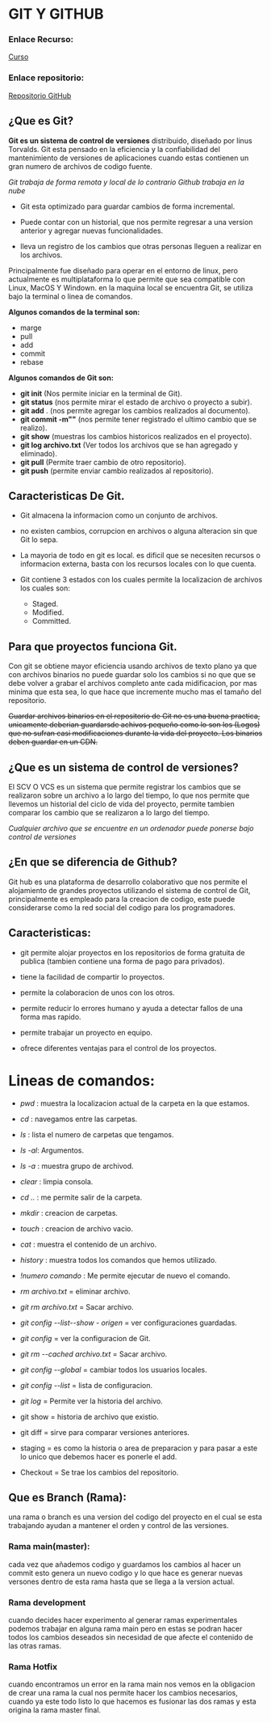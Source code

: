 # GIT Y GITHUB
### Enlace Recurso:
[Curso](https://platzi.com/cursos/git-github/)

### Enlace repositorio:
[Repositorio GitHub](https://github.com/sara-34/curso-profesional-git-git-hub-platzi)

## ¿Que es Git?

**Git es un sistema de control de versiones** distribuido, diseñado por linus Torvalds. Git esta pensado en la eficiencia y la confiabilidad del mantenimiento de versiones de aplicaciones cuando estas contienen un gran numero de archivos de codigo fuente.

*Git trabaja de forma remota y local de lo contrario Github trabaja en la nube*

- Git esta optimizado para guardar cambios de forma incremental.

- Puede contar con un historial, que nos permite regresar a una version anterior y agregar nuevas funcionalidades.

- lleva un registro de los cambios que otras personas lleguen a realizar en los archivos.

Principalmente fue diseñado para operar en el entorno de linux, pero actualmente es multiplataforma lo que permite que sea compatible con Linux, MacOS Y Windown. en la maquina local se encuentra Git, se utiliza bajo la terminal o linea de comandos. 

**Algunos comandos de la terminal son:**

- marge
- pull
- add
- commit
- rebase

**Algunos comandos de Git son:** 

- **git init** (Nos permite iniciar en la terminal de Git).
- **git status** (nos permite mirar el estado de archivo o proyecto a subir).
- **git add** . (nos permite agregar los cambios realizados al documento).
- **git commit -m""** (nos permite tener registrado el ultimo cambio que se realizo).
- **git show** (muestras los cambios historicos realizados en el proyecto).
- **git log archivo.txt** (Ver todos los archivos que se han agregado y eliminado).
- **git pull** (Permite traer cambio de otro repositorio).
- **git push** (permite enviar cambio realizados al repositorio).

## Caracteristicas De Git.

- Git almacena la informacion como un conjunto de archivos.
- no existen cambios, corrupcion en archivos o alguna alteracion sin que Git lo sepa.
- La mayoria de todo en git es local. es dificil que se necesiten recursos o informacion externa, basta con los recursos locales con lo que cuenta.
- Git contiene 3 estados con los cuales permite la localizacion de archivos los cuales son: 

    * Staged.
    * Modified.
    * Committed.


## Para que proyectos funciona Git.

Con git se obtiene mayor eficiencia usando archivos de texto plano ya que con archivos binarios no puede guardar solo los cambios si no que que se debe volver a grabar el archivos completo ante cada midificacion, por mas minima que esta sea, lo que hace que incremente mucho mas el tamaño del repositorio.

~~Guardar archivos binarios en el repositorio de Git no es una buena practica, unicamente deberian guardarsde achivos pequeño como lo son los (Logos) que no sufran casi modificaciones durante la vida del proyecto. Los binarios deben guardar en un CDN.~~

## ¿Que es un sistema de control de versiones?

El SCV O VCS es un sistema que permite registrar los cambios que se realizaron sobre un archivo a lo largo del tiempo, lo que nos permite que llevemos un historial del ciclo de vida del proyecto, permite tambien comparar los cambio que se realizaron a lo largo del tiempo.

*Cualquier archivo que se encuentre en un ordenador puede ponerse bajo control de versiones*


## ¿En que se diferencia de Github?
Git hub es una plataforma de desarrollo colaborativo que nos permite el alojamiento de grandes proyectos utilizando el sistema de control de Git, principalmente es empleado para la creacion de codigo, este puede considerarse como la red social del codigo para los programadores.

## Caracteristicas:

+ git permite alojar proyectos en los repositorios de forma gratuita de publica (tambien contiene una forma de pago para privados).

+ tiene la facilidad de 
compartir lo proyectos.

+ permite la colaboracion de unos con los otros.

+ permite reducir lo errores humano y ayuda a detectar fallos de una forma mas rapido.

+ permite trabajar un proyecto en equipo.

+ ofrece diferentes ventajas para el control de los proyectos.

# Lineas de comandos:

   * *pwd* : muestra la localizacion actual de la carpeta en la que estamos.

   * *cd* : navegamos entre las carpetas.

   * *ls* : lista el numero de carpetas que tengamos.

   * *ls -al*: Argumentos.

   * *ls -a* : muestra grupo de archivod.

   * *clear* : limpia consola.

   * *cd ..* : me permite salir de la carpeta.

   * *mkdir* : creacion de carpetas.

   * *touch* : creacion de archivo vacio.

   * *cat* : muestra el contenido de un archivo.

   * *history* : muestra todos los comandos que hemos utilizado.

   * *!numero comando* : Me permite ejecutar de nuevo el comando.

   * *rm archivo.txt* = eliminar archivo.

   * *git rm archivo.txt* = Sacar archivo.

   * *git config --list--show - origen* = ver configuraciones guardadas.

   * *git config* = ver la configuracion de Git.

   * *git rm --cached archivo.txt* = Sacar archivo.

   * *git config --global* = cambiar todos los usuarios locales.

   * *git config --list* = lista de configuracion.

   * *git log* = Permite ver la historia del archivo.

   * git show = historia de archivo que existio.

   * git diff = sirve para comparar versiones anteriores.

   * staging = es como la historia o area de preparacion y para pasar a este lo unico que debemos hacer es ponerle el add.

   * Checkout = Se trae los cambios del repositorio.


## Que es Branch (Rama):

una rama o branch es una version del codigo del proyecto en el cual se esta trabajando ayudan a mantener el orden y control de las versiones.

### **Rama main(master)**:

cada vez que añademos codigo y guardamos los cambios al hacer un commit esto genera un nuevo codigo y lo que hace es generar nuevas versones dentro de esta rama hasta que se llega a la version actual.

### **Rama development**

cuando decides hacer experimento al generar ramas experimentales podemos trabajar en alguna rama main pero en estas se podran hacer todos los cambios deseados sin necesidad de que afecte el contenido de las otras ramas.

### **Rama Hotfix**

cuando encontramos un error en la rama main nos vemos en la obligacion de crear una rama la cual nos permite hacer los cambios necesarios, cuando ya este todo listo lo que hacemos es fusionar las dos ramas y esta origina la rama master final.


